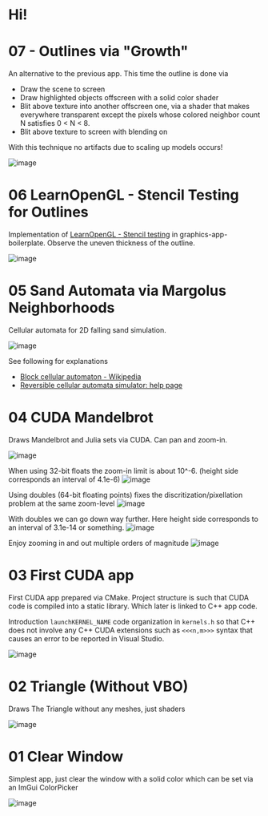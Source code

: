 # Hi!

# 07 - Outlines via "Growth"

An alternative to the previous app. This time the outline is done via

* Draw the scene to screen
* Draw highlighted objects offscreen with a solid color shader
* Blit above texture into another offscreen one, via a shader that makes everywhere transparent except the pixels whose colored neighbor count N satisfies 0 < N < 8.
* Blit above texture to screen with blending on

With this technique no artifacts due to scaling up models occurs!

![image](screenshots/07-outlines-via-grow.png)

# 06 LearnOpenGL - Stencil Testing for Outlines

Implementation of [LearnOpenGL \- Stencil testing](https://learnopengl.com/Advanced-OpenGL/Stencil-testing) in graphics-app-boilerplate.
Observe the uneven thickness of the outline.

![image](screenshots/06-learnopengl-stencil-testing.png)

# 05 Sand Automata via Margolus Neighborhoods

Cellular automata for 2D falling sand simulation.

![image](screenshots/05-margolus-automata-sand.png)

See following for explanations

* [Block cellular automaton \- Wikipedia](https://en.wikipedia.org/wiki/Block_cellular_automaton)
* [Reversible cellular automata simulator: help page](https://dmishin.github.io/js-revca/help.html)

# 04 CUDA Mandelbrot

Draws Mandelbrot and Julia sets via CUDA. Can pan and zoom-in.

![image](screenshots/04-cuda-mandelbrot-1.png)

When using 32-bit floats the zoom-in limit is about 10^-6. (height side corresponds an interval of 4.1e-6)
![image](screenshots/04-cuda-mandelbrot-2.png)

Using doubles (64-bit floating points) fixes the discritization/pixellation problem at the same zoom-level
![image](screenshots/04-cuda-mandelbrot-3.png)

With doubles we can go down way further. Here height side corresponds to an interval of 3.1e-14 or something.
![image](screenshots/04-cuda-mandelbrot-4.png)

Enjoy zooming in and out multiple orders of magnitude
![image](screenshots/04-cuda-mandelbrot-5.gif)

# 03 First CUDA app

First CUDA app prepared via CMake. 
Project structure is such that CUDA code is compiled into a static library.
Which later is linked to C++ app code.

Introduction `launchKERNEL_NAME` code organization in `kernels.h` so that C++ does not involve any C++ CUDA extensions such as `<<<n,m>>>` syntax that causes an error to be reported in Visual Studio.

![image](screenshots/03-cuda-start.png)

# 02 Triangle (Without VBO)

Draws The Triangle without any meshes, just shaders

![image](screenshots/02-triangle-without-vbo.png)

# 01 Clear Window

Simplest app, just clear the window with a solid color which can be set via an ImGui ColorPicker

![image](screenshots/01-clear.png)










